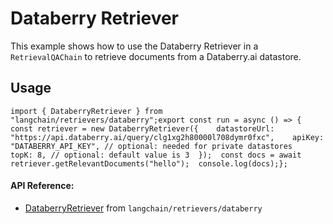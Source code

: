Databerry Retriever
===================

This example shows how to use the Databerry Retriever in a `RetrievalQAChain` to retrieve documents from a Databerry.ai datastore.

Usage[​](#usage "Direct link to Usage")
---------------------------------------

    import { DataberryRetriever } from "langchain/retrievers/databerry";export const run = async () => {  const retriever = new DataberryRetriever({    datastoreUrl: "https://api.databerry.ai/query/clg1xg2h80000l708dymr0fxc",    apiKey: "DATABERRY_API_KEY", // optional: needed for private datastores    topK: 8, // optional: default value is 3  });  const docs = await retriever.getRelevantDocuments("hello");  console.log(docs);};

#### API Reference:

*   [DataberryRetriever](/docs/api/retrievers_databerry/classes/DataberryRetriever) from `langchain/retrievers/databerry`
